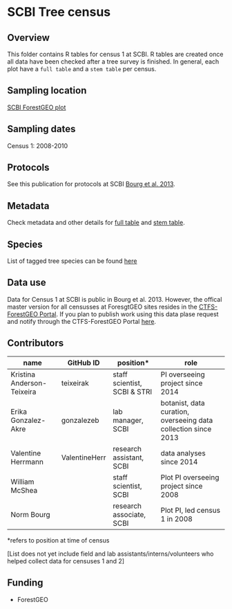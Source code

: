 # SCBI Tree census

## Overview 
This folder contains R tables for census 1 at SCBI. R tables are created once all data have been checked after a tree survey is finished. In general, each plot have a `full table` and a `stem table` per census.

## Sampling location
[SCBI ForestGEO plot](https://forestgeo.si.edu/sites/north-america/smithsonian-conservation-biology-institute)

## Sampling dates
Census 1: 2008-2010

## Protocols

See this publication for protocols at SCBI [Bourg et al. 2013](http://onlinelibrary.wiley.com/doi/10.1890/13-0010.1/full).

## Metadata

Check metadata and other details for [full table](https://github.com/EcoClimLab/SCBI-ForestGEO-Data/blob/master/species_lists/plants/SCBI_ForestGEO_sp_ecology.csv) and [stem table](https://github.com/EcoClimLab/SCBI-ForestGEO-Data/blob/master/species_lists/plants/SCBI_ForestGEO_sp_ecology.csv).

## Species

List of tagged tree species can be found [here](https://github.com/EcoClimLab/SCBI-ForestGEO-Data/blob/master/species_lists/plants/SCBI_ForestGEO_sp_ecology.csv)

## Data use

Data for Census 1 at SCBI is public in Bourg et al. 2013. However, the offical master version for all censusses at ForesgtGEO sites resides in the [CTFS-ForestGEO Portal](http://ctfs.si.edu/datarequest/index.php/request/form/9). If you plan to publish work using this data plase request and notify through the CTFS-ForestGEO Portal [here](http://ctfs.si.edu/datarequest/index.php/main/plotdata).



## Contributors
| name | GitHub ID| position* | role |
| -----| ---- | ---- |---- |
| Kristina Anderson-Teixeira | teixeirak | staff scientist, SCBI & STRI | PI overseeing project since 2014 |
| Erika Gonzalez-Akre | gonzalezeb | lab manager, SCBI | botanist, data curation, overseeing data collection since 2013 |
| Valentine Herrmann | ValentineHerr | research assistant, SCBI | data analyses since 2014 |
| William McShea|  | staff scientist, SCBI | Plot PI overseeing project since 2008 | 
| Norm Bourg|  | research associate, SCBI | Plot PI, led census 1 in 2008 | 


*refers to position at time of census

[List does not yet include field and lab assistants/interns/volunteers who helped collect data for censuses 1 and 2]

## Funding 
- ForestGEO 

